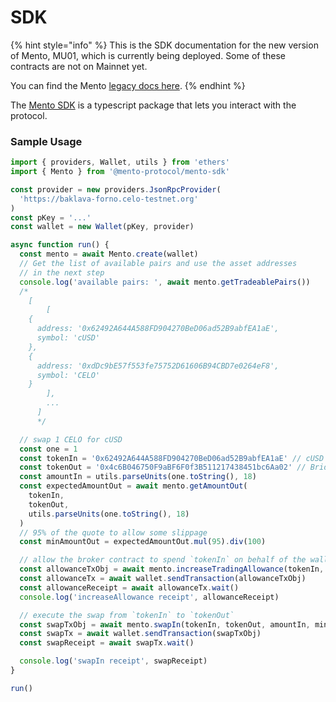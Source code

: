 # SDK

{% hint style="info" %}
This is the SDK documentation for the new version of Mento, MU01, which is currently being deployed. Some of these contracts are not on Mainnet yet.&#x20;

You can find the Mento [legacy docs here](https://docs.mento.org/legacy).&#x20;
{% endhint %}

The [Mento SDK](https://github.com/mento-protocol/mento-sdk) is a typescript package that lets you interact with the protocol.

### Sample Usage

```typescript
import { providers, Wallet, utils } from 'ethers'
import { Mento } from '@mento-protocol/mento-sdk'

const provider = new providers.JsonRpcProvider(
  'https://baklava-forno.celo-testnet.org'
)
const pKey = '...'
const wallet = new Wallet(pKey, provider)

async function run() {
  const mento = await Mento.create(wallet)
  // Get the list of available pairs and use the asset addresses
  // in the next step
  console.log('available pairs: ', await mento.getTradeablePairs())
  /*
    [
        [
    {
      address: '0x62492A644A588FD904270BeD06ad52B9abfEA1aE',
      symbol: 'cUSD'
    },
    {
      address: '0xdDc9bE57f553fe75752D61606B94CBD7e0264eF8',
      symbol: 'CELO'
    }
        ],
        ...
      ]
      */

  // swap 1 CELO for cUSD
  const one = 1
  const tokenIn = '0x62492A644A588FD904270BeD06ad52B9abfEA1aE' // cUSD
  const tokenOut = '0x4c6B046750F9aBF6F0f3B511217438451bc6Aa02' // BridgedUSDC
  const amountIn = utils.parseUnits(one.toString(), 18)
  const expectedAmountOut = await mento.getAmountOut(
    tokenIn,
    tokenOut,
    utils.parseUnits(one.toString(), 18)
  )
  // 95% of the quote to allow some slippage
  const minAmountOut = expectedAmountOut.mul(95).div(100)

  // allow the broker contract to spend `tokenIn` on behalf of the wallet
  const allowanceTxObj = await mento.increaseTradingAllowance(tokenIn, amountIn)
  const allowanceTx = await wallet.sendTransaction(allowanceTxObj)
  const allowanceReceipt = await allowanceTx.wait()
  console.log('increaseAllowance receipt', allowanceReceipt)

  // execute the swap from `tokenIn` to `tokenOut`
  const swapTxObj = await mento.swapIn(tokenIn, tokenOut, amountIn, minAmountOut)
  const swapTx = await wallet.sendTransaction(swapTxObj)
  const swapReceipt = await swapTx.wait()

  console.log('swapIn receipt', swapReceipt)
}

run()


```
